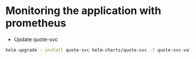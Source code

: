 # Monitoring the application with prometheus

* Update quote-svc

```sh
helm upgrade --install quote-svc helm-charts/quote-svc -f quote-svc-values.yaml
```
